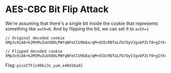 # AES-CBC Bit Flip Attack

We're assuming that there's a single bit inside the cookie that represents something like `auth=0`. And by flipping the bit, we can set it to `auth=1`

```
// Original decoded cookie
XMp3c0iA6+k2MnMvZuUX8OLPWYqNFeCCU9b8a/qM+dCDcRDTaLFb7OyVJgvbPZcf0+gIthrELus+hs6gfeIQS30B6slBqdu0fn083Pw5vXdhgfeVv1iRH5laAoRUhGEQ

// Flipped decoded cookie
XMp3c0iA6+k2M3MvZuUX8OLPWYqNFeCCU9b8a/qM+dCDcRDTaLFb7OyVJgvbPZcf0+gIthrELus+hs6gfeIQS30B6slBqdu0fn083Pw5vXdhgfeVv1iRH5laAoRUhGEQ
```

Flag: `picoCTF{cO0ki3s_yum_e40d16a9}`
